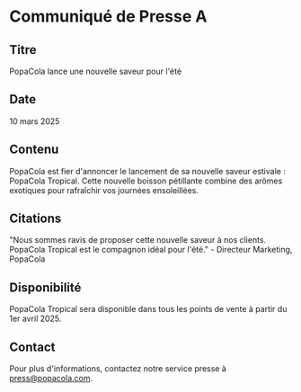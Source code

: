 # Communiqué de Presse A

## Titre
PopaCola lance une nouvelle saveur pour l'été

## Date
10 mars 2025

## Contenu
PopaCola est fier d'annoncer le lancement de sa nouvelle saveur estivale : PopaCola Tropical. Cette nouvelle boisson pétillante combine des arômes exotiques pour rafraîchir vos journées ensoleillées.

## Citations
"Nous sommes ravis de proposer cette nouvelle saveur à nos clients. PopaCola Tropical est le compagnon idéal pour l'été." - Directeur Marketing, PopaCola

## Disponibilité
PopaCola Tropical sera disponible dans tous les points de vente à partir du 1er avril 2025.

## Contact
Pour plus d'informations, contactez notre service presse à press@popacola.com.
